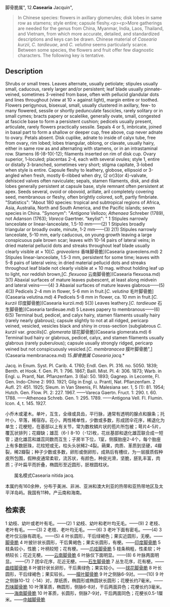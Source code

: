 脚骨脆属",
12.**Casearia** Jacquin",

> In Chinese species: flowers in axillary glomerules; disk lobes in same row as stamens; style entire; capsule fleshy.&lt;p&gt;&lt;p&gt;More gatherings are needed for the genus from China, Myanmar, India, Laos, Thailand, and Vietnam, from which more accurate, detailed, and standardized descriptions and keys can be drawn. Chinese material of *Casearia kurzii*, *C. tardieuae*, and *C. velutina* seems particularly scarce. Between some species, the flowers and fruit offer few diagnostic characters. The following key is tentative.

## Description
Shrubs or small trees. Leaves alternate, usually petiolate; stipules usually small, caducous, rarely larger and/or persistent; leaf blade usually pinnate-veined, sometimes 3-veined from base, often with pellucid glandular dots and lines throughout (view at 10 × against light), margin entire or toothed. Flowers perigynous, bisexual, small, usually clustered in axillary, few- to many flowered, sessile or shortly pedunculate fascicles, rarely solitary or in small cymes; bracts papery or scalelike, generally ovate, small, congested at fascicle base to form a persistent cushion; pedicels usually present, articulate, rarely flowers practically sessile. Sepals 4 or 5, imbricate, joined in basal part to form a shallow or deeper cup, free above, cup never adnate to ovary. Petals absent. Disk cuplike, adnate to inside of calyx tube, free from ovary, rim lobed; lobes triangular, oblong, or clavate, usually hairy, either in same row as and alternating with stamens, or in an intrastaminal row. Stamens (6-)8-10(-12); filaments inserted on rim of disk cup. Ovary superior, 1-loculed; placentas 2-4, each with several ovules; style 1, entire or distally 3-branched, sometimes very short; stigma capitate, 3-lobed when style is entire. Capsule fleshy to leathery, globose, ellipsoid or 3-angled when fresh, mostly 6-ribbed when dry, (2 or)3(or 4)-valvate, dehisced valves often naviculate; sepals, stamen filaments, disk, and disk lobes generally persistent at capsule base, style remnant often persistent at apex. Seeds several, ovoid or obovoid, arillate, aril completely covering seed, membranous or fleshy, often brightly colored, soft, partly fimbriate.
  "Statistics": "About 180 species: tropical and subtropical regions of Africa, Asia, Australia, North and South America, and the Pacific islands; seven species in China.
  "Synonym": "*Antigona* Vellozo; *Athenaea* Schreber (1789), not Adanson (1763); *Vareca* Gaertner.
  "keylist": "
1 Stipules narrowly lanceolate or linear-lanceolate, 1.5-10 mm——(2)
1 Stipules broadly triangular or broadly ovate, minute, 1-2 mm——(3)
2(1) Stipules narrowly lanceolate, 5-10 mm, early caducous, on young growth leaving a large conspicuous pale brown scar; leaves with 10-14 pairs of lateral veins; in dried material pellucid dots and streaks throughout leaf blade usually clearly visible at × 10[*C. graveolens* 香味脚骨脆](Casearia graveolens.md)
2 Stipules linear-lanceolate, 1.5-3 mm, persistent for some time; leaves with 5-8 pairs of lateral veins; in dried material pellucid dots and streaks throughout leaf blade not clearly visible at × 10 mag. without holding leaf up to light, nor reddish brown,[*C. flexuosa* 云南脚骨脆](Casearia flexuosa.md)
3(1) Abaxial surfaces of mature leaves pubescent, at least along midvein and lateral veins——(4)
3 Abaxial surfaces of mature leaves glabrous——(5)
4(3) Pedicels 2-4 mm in flower, 5-6 mm in fruit.[*C. velutina* 毛叶脚骨脆](Casearia velutina.md)
4 Pedicels 5-8 mm in flower, ca. 10 mm in fruit.[*C. kurzii* 印度脚骨脆](Casearia kurzii.md)
5(3) Leaves leathery.[*C. tardieuae* 石生脚骨脆](Casearia tardieuae.md)
5 Leaves papery to membranous——(6)
6(5) Terminal bud, pedicel, and calyx hairy, stamen filaments usually hairy (rarely nearly glabrous); capsule slightly to not at all ridged, pericarp veined, vesicled, vesicles black and shiny in cross-section (subglabrous *C. kurzii* var. *gracilis*[*C. glomerata* 球花脚骨脆](Casearia glomerata.md)
6 Terminal bud hairy or glabrous, pedicel, calyx, and stamen filaments usually glabrous (rarely puberulous); capsule usually strongly ridged, pericarp veined but not conspicuously vesicled.[*C. membranacea* 膜叶脚骨脆",](Casearia membranacea.md)
**15.脚骨脆属* Casearia jacq.**

Jacq. in Enum. Syst. Pl. Carib. 4. 1760; Endl. Gen. Pl. 316. no. 5050. 1839; Benth. et Hook. f. Gen. Pl. 1: 796. 1867; Baill. Mist. Pl. 4: 306. 1873; Warb. in Engl. u. Prantl, Nat. Pflanzenfam. 3 (6a): 50. 1893; Gagnep. in Lecomte, Fl. Gen. Indo-Chine 2: 993. 1921; Gilg in Engl. u. Prantl, Nat. Pflanzenfam. 2 Aufl. 21: 451. 1925; Sleum. in Van Steenis, Fl. Malesiana ser. 1, 5 (1): 81. 1954; Hutch. Gen. Flow. Pl. 2: 227. 1967. ——Vareca Gaertn. Fruct. 1: 290. t. 60. 1788. ——Athenoea Schreb. Gen. 1: 295. 1789. ——Antigona Vell. Fl. Flumin. Icon. 4, t. 145. 1927.

小乔木或灌木。单叶，互生，全缘或具齿，平行脉，通常有透明的腺点和腺条；托叶小，早落，稀宿存。花小，两性稀单性，少数或多数，形成团伞花序，稀退化为单生；花梗短，在基部以上有关节，常为数枚鳞片状的苞片所包被；萼片4-5片，覆瓦状排列；花瓣缺；雄蕊（6-) 8-10（-12)枚，花丝基部和退化雄蕊联合成一短管；退化雄蕊和雄蕊同数而互生；子房半下位，1室，侧膜胎座2-4个，每个胎座上有多数胚珠，花柱短或无，柱头头状稀2-4裂。蒴果，肉质、革质到坚硬，4瓣裂，稀2瓣裂；种子少数或多数，卵形或倒卵形，成熟后有槽纹，为一层膜质假种皮所包围，假种皮通常柔软，流苏状，有颜色，种皮光滑，坚脆，胚乳丰富，肉质；子叶扁平而折叠，椭圆形至近圆形，胚根圆柱状。
<p style='text-indent:28px'>属名模式Casearia nitida jacq.

本属约有160余种，分布于美洲、非洲、亚洲和澳大利亚的热带和亚热带地区及太平洋岛屿。我国有11种。产云南和海南。

## 检索表

1 幼枝、幼叶或老叶有毛。——(2)
1 幼枝、幼叶和老叶均无毛。——(9)
2 老枝、老叶有毛。——(3)
2 老枝、老叶均无毛。——(6)
3 老叶下面有密毛。——(4)
3 老叶仅沿脉有疏毛。——(5)
4 叶长圆形，干后绿褐色；果实近圆形，无梗。——[脚骨脆](Casearia%20balansae.md)
4 叶披针状长圆形，干后黄褐色；果实长圆形，有梗。——[印度脚骨脆](Casearia%20kurzii.md)
5 枝条较小，性脆；叶柄较短；花有梗。——[爪哇脚骨脆](Casearia%20velutina.md)
5 枝条稍粗，性柔软；叶柄较长；花近无梗。——[云南脚骨脆](Casearia%20yunnanensis.md)
6 叶脉仅下面明显。——(8)
6 叶脉两面明显。 ——(7)
7 团伞花序，花近无梗。——[石生脚骨脆](Casearia%20calciphila.md)
7 丛生花序，花有梗。——[曲枝脚骨脆](Casearia%20flexuosa.md)
8 叶披针状长卵形，干后黄绿色；果实较小。——[球花脚骨脆](Casearia%20glomerata.md)
8 叶长圆形，干后绿褐色；果实较长。——[膜叶脚骨脆](Casearia%20membranacea.md)
9 叶之侧脉6-9对。——(10)
9 叶之侧脉10-12（-14）对，厚纸质，椭圆形或椭圆状长圆形；花梗长约7毫米。——[烈味脚骨脆](Casearia%20graveolens.md)
10 叶薄革质，椭圆形，侧脉6-8对，干后两面异色；花梗长约3毫米。——[海南脚骨脆](Casearia%20aequilateralis.md)
10 叶革质，长圆形，侧脉7-9对，干后两面同色；花梗长0.5-1厘米。——[中越脚骨脆](Casearia%20virescens.md)
